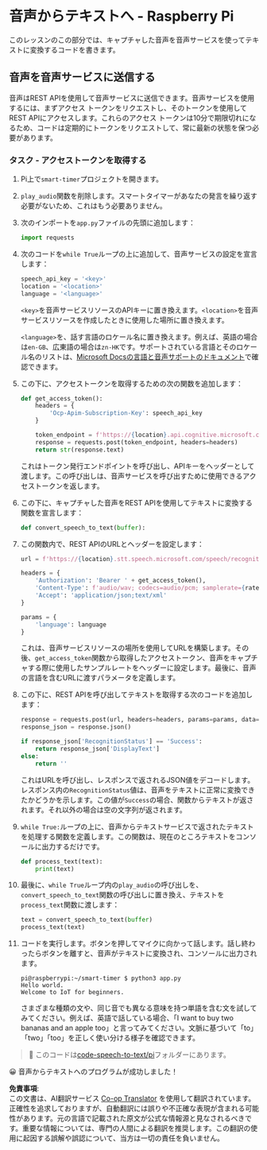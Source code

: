 <!--
CO_OP_TRANSLATOR_METADATA:
{
  "original_hash": "af249a24d4fe4f4de4806adbc3bc9d86",
  "translation_date": "2025-08-25T00:33:47+00:00",
  "source_file": "6-consumer/lessons/1-speech-recognition/pi-speech-to-text.md",
  "language_code": "ja"
}
-->
# 音声からテキストへ - Raspberry Pi

このレッスンのこの部分では、キャプチャした音声を音声サービスを使ってテキストに変換するコードを書きます。

## 音声を音声サービスに送信する

音声はREST APIを使用して音声サービスに送信できます。音声サービスを使用するには、まずアクセス トークンをリクエストし、そのトークンを使用してREST APIにアクセスします。これらのアクセス トークンは10分で期限切れになるため、コードは定期的にトークンをリクエストして、常に最新の状態を保つ必要があります。

### タスク - アクセストークンを取得する

1. Pi上で`smart-timer`プロジェクトを開きます。

1. `play_audio`関数を削除します。スマートタイマーがあなたの発言を繰り返す必要がないため、これはもう必要ありません。

1. 次のインポートを`app.py`ファイルの先頭に追加します：

    ```python
    import requests
    ```

1. 次のコードを`while True`ループの上に追加して、音声サービスの設定を宣言します：

    ```python
    speech_api_key = '<key>'
    location = '<location>'
    language = '<language>'
    ```

    `<key>`を音声サービスリソースのAPIキーに置き換えます。`<location>`を音声サービスリソースを作成したときに使用した場所に置き換えます。

    `<language>`を、話す言語のロケール名に置き換えます。例えば、英語の場合は`en-GB`、広東語の場合は`zn-HK`です。サポートされている言語とそのロケール名のリストは、[Microsoft Docsの言語と音声サポートのドキュメント](https://docs.microsoft.com/azure/cognitive-services/speech-service/language-support?WT.mc_id=academic-17441-jabenn#speech-to-text)で確認できます。

1. この下に、アクセストークンを取得するための次の関数を追加します：

    ```python
    def get_access_token():
        headers = {
            'Ocp-Apim-Subscription-Key': speech_api_key
        }
    
        token_endpoint = f'https://{location}.api.cognitive.microsoft.com/sts/v1.0/issuetoken'
        response = requests.post(token_endpoint, headers=headers)
        return str(response.text)
    ```

    これはトークン発行エンドポイントを呼び出し、APIキーをヘッダーとして渡します。この呼び出しは、音声サービスを呼び出すために使用できるアクセストークンを返します。

1. この下に、キャプチャした音声をREST APIを使用してテキストに変換する関数を宣言します：

    ```python
    def convert_speech_to_text(buffer):
    ```

1. この関数内で、REST APIのURLとヘッダーを設定します：

    ```python
    url = f'https://{location}.stt.speech.microsoft.com/speech/recognition/conversation/cognitiveservices/v1'

    headers = {
        'Authorization': 'Bearer ' + get_access_token(),
        'Content-Type': f'audio/wav; codecs=audio/pcm; samplerate={rate}',
        'Accept': 'application/json;text/xml'
    }

    params = {
        'language': language
    }
    ```

    これは、音声サービスリソースの場所を使用してURLを構築します。その後、`get_access_token`関数から取得したアクセストークン、音声をキャプチャする際に使用したサンプルレートをヘッダーに設定します。最後に、音声の言語を含むURLに渡すパラメータを定義します。

1. この下に、REST APIを呼び出してテキストを取得する次のコードを追加します：

    ```python
    response = requests.post(url, headers=headers, params=params, data=buffer)
    response_json = response.json()

    if response_json['RecognitionStatus'] == 'Success':
        return response_json['DisplayText']
    else:
        return ''
    ```

    これはURLを呼び出し、レスポンスで返されるJSON値をデコードします。レスポンス内の`RecognitionStatus`値は、音声をテキストに正常に変換できたかどうかを示します。この値が`Success`の場合、関数からテキストが返されます。それ以外の場合は空の文字列が返されます。

1. `while True:`ループの上に、音声からテキストサービスで返されたテキストを処理する関数を定義します。この関数は、現在のところテキストをコンソールに出力するだけです。

    ```python
    def process_text(text):
        print(text)
    ```

1. 最後に、`while True`ループ内の`play_audio`の呼び出しを、`convert_speech_to_text`関数の呼び出しに置き換え、テキストを`process_text`関数に渡します：

    ```python
    text = convert_speech_to_text(buffer)
    process_text(text)
    ```

1. コードを実行します。ボタンを押してマイクに向かって話します。話し終わったらボタンを離すと、音声がテキストに変換され、コンソールに出力されます。

    ```output
    pi@raspberrypi:~/smart-timer $ python3 app.py 
    Hello world.
    Welcome to IoT for beginners.
    ```

    さまざまな種類の文や、同じ音でも異なる意味を持つ単語を含む文を試してみてください。例えば、英語で話している場合、「I want to buy two bananas and an apple too」と言ってみてください。文脈に基づいて「to」「two」「too」を正しく使い分ける様子を確認できます。

> 💁 このコードは[code-speech-to-text/pi](../../../../../6-consumer/lessons/1-speech-recognition/code-speech-to-text/pi)フォルダーにあります。

😀 音声からテキストへのプログラムが成功しました！

**免責事項**:  
この文書は、AI翻訳サービス [Co-op Translator](https://github.com/Azure/co-op-translator) を使用して翻訳されています。正確性を追求しておりますが、自動翻訳には誤りや不正確な表現が含まれる可能性があります。元の言語で記載された原文が公式な情報源と見なされるべきです。重要な情報については、専門の人間による翻訳を推奨します。この翻訳の使用に起因する誤解や誤認について、当方は一切の責任を負いません。